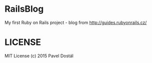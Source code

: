 RailsBlog
=========

My first Ruby on Rails project - blog from http://guides.rubyonrails.cz/

# LICENSE
MIT License (c) 2015 Pavel Dostál

